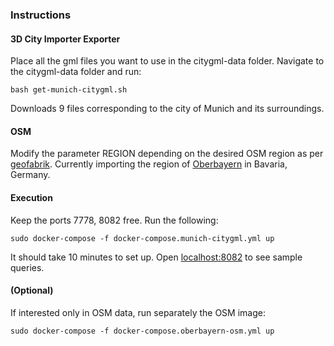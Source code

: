 ### Instructions
#### 3D City Importer Exporter
Place all the gml files you want to use in the citygml-data folder. Navigate to the citygml-data folder and run: 
```
bash get-munich-citygml.sh
```
Downloads 9 files corresponding to the city of Munich and its surroundings.

#### OSM
Modify the parameter REGION depending on the desired OSM region as per [geofabrik](http://download.geofabrik.de/). Currently importing the region of [Oberbayern](http://download.geofabrik.de/europe/germany/bayern/oberbayern.html) in Bavaria, Germany.

#### Execution
Keep the ports 7778, 8082 free.
Run the following:
```
sudo docker-compose -f docker-compose.munich-citygml.yml up
```
It should take 10 minutes to set up.
Open [localhost:8082](http://localhost:8082/) to see sample queries.

#### (Optional)
If interested only in OSM data, run separately the OSM image:
```
sudo docker-compose -f docker-compose.oberbayern-osm.yml up
```